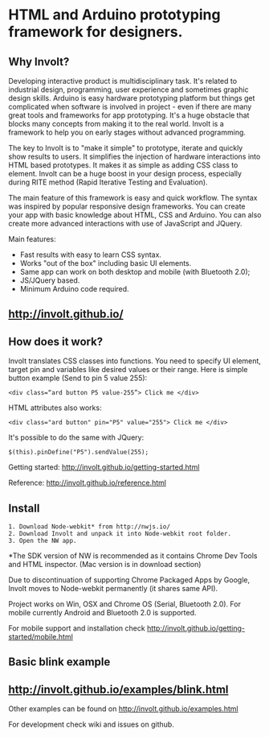 ﻿HTML and Arduino prototyping framework for designers. 
======

Why Involt?
------

Developing interactive product is multidisciplinary task. It's related to industrial design, programming, user experience and sometimes graphic design skills. Arduino is easy hardware prototyping platform but things get complicated when software is involved in project - even if there are many great tools and frameworks for app prototyping. It's a huge obstacle that blocks many concepts from making it to the real world. Involt is a framework to help you on early stages without advanced programming.

The key to Involt is to "make it simple" to prototype, iterate and quickly show results to users. It simplifies the injection of hardware interactions into HTML based prototypes. It makes it as simple as adding CSS class to element. Involt can be a huge boost in your design process, especially during RITE method (Rapid Iterative Testing and Evaluation).

The main feature of this framework is easy and quick workflow. The syntax was inspired by popular responsive design frameworks. You can create your app with basic knowledge about HTML, CSS and Arduino. You can also create more advanced interactions with use of JavaScript and JQuery.

Main features:

* Fast results with easy to learn CSS syntax.
* Works "out of the box" including basic UI elements.
* Same app can work on both desktop and mobile (with Bluetooth 2.0);
* JS/JQuery based.
* Minimum Arduino code required.

http://involt.github.io/
-

How does it work?
------

Involt translates CSS classes into functions. You need to specify UI element, target pin and variables like desired values or their range. Here is simple button example (Send to pin 5 value 255):

	<div class=“ard button P5 value-255”> Click me </div> 
    
HTML attributes also works:

	<div class="ard button" pin="P5" value="255"> Click me </div>

It's possible to do the same with JQuery:

	$(this).pinDefine("P5").sendValue(255); 
    
Getting started:
http://involt.github.io/getting-started.html

Reference:
http://involt.github.io/reference.html


Install
-------

    1. Download Node-webkit* from http://nwjs.io/
    2. Download Involt and unpack it into Node-webkit root folder.
    3. Open the NW app.

*The SDK version of NW is recommended as it contains Chrome Dev Tools and HTML inspector. (Mac version is in download section)

Due to discontinuation of supporting Chrome Packaged Apps by Google, Involt moves to Node-webkit permanently (it shares same API).

Project works on Win, OSX and Chrome OS (Serial, Bluetooth 2.0). For mobile currently Android and Bluetooth 2.0 is supported.

For mobile support and installation check http://involt.github.io/getting-started/mobile.html

Basic blink example
-------------------

http://involt.github.io/examples/blink.html
-

Other examples can be found on http://involt.github.io/examples.html

For development check wiki and issues on github.
